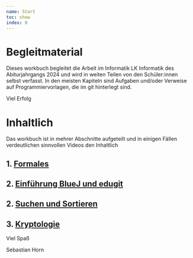 ```yaml
---
name: Start
toc: show
index: 0
---
```


# Begleitmaterial

Dieses workbuch begleitet die Arbeit im Informatik LK Informatik des Abiturjahrgangs 2024 und wird in weiten Teilen von den Schüler:innen selbst verfasst.
In den meisten Kapiteln sind Aufgaben und/oder Verweise auf Programmiervorlagen, die im git hinterlegt sind.

Viel Erfolg

# Inhaltlich 
Das workbuch ist in mehrer Abschnitte aufgeteilt und in einigen Fällen verdeutlichen sinnvollen Videos den Inhaltlich

## 1. [Formales](/formales/00_Willkommen)
## 2. [Einführung BlueJ und edugit](/hard-software/BlueJUndEdugit)
## 2. [Suchen und Sortieren](../SuchenUndSortieren/Suchen)
## 3. [Kryptologie](/kryptologie/Caesar)


Viel Spaß

Sebastian Horn
